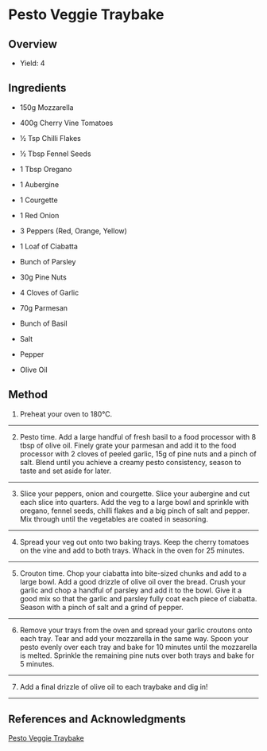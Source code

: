 # Pesto Veggie Traybake

## Overview

- Yield: 4

## Ingredients

- 150g Mozzarella

- 400g Cherry Vine Tomatoes

- ½ Tsp Chilli Flakes

- ½ Tbsp Fennel Seeds

- 1 Tbsp Oregano

- 1 Aubergine

- 1 Courgette

- 1 Red Onion

- 3 Peppers (Red, Orange, Yellow)

- 1 Loaf of Ciabatta

- Bunch of Parsley

- 30g Pine Nuts

- 4 Cloves of Garlic

- 70g Parmesan

- Bunch of Basil

- Salt

- Pepper

- Olive Oil

## Method

1. Preheat your oven to 180°C.
---

2. Pesto time. Add a large handful of fresh basil to a food processor with 8 tbsp of olive oil. Finely grate your parmesan and add it to the food processor with 2 cloves of peeled garlic, 15g of pine nuts and a pinch of salt. Blend until you achieve a creamy pesto consistency, season to taste and set aside for later.
---

3. Slice your peppers, onion and courgette. Slice your aubergine and cut each slice into quarters. Add the veg to a large bowl and sprinkle with oregano, fennel seeds, chilli flakes and a big pinch of salt and pepper. Mix through until the vegetables are coated in seasoning.
---

4. Spread your veg out onto two baking trays. Keep the cherry tomatoes on the vine and add to both trays. Whack in the oven for 25 minutes.
---

5. Crouton time. Chop your ciabatta into bite-sized chunks and add to a large bowl. Add a good drizzle of olive oil over the bread. Crush your garlic and chop a handful of parsley and add it to the bowl. Give it a good mix so that the garlic and parsley fully coat each piece of ciabatta. Season with a pinch of salt and a grind of pepper.
---

6. Remove your trays from the oven and spread your garlic croutons onto each tray. Tear and add your mozzarella in the same way. Spoon your pesto evenly over each tray and bake for 10 minutes until the mozzarella is melted. Sprinkle the remaining pine nuts over both trays and bake for 5 minutes.
---

7. Add a final drizzle of olive oil to each traybake and dig in!
---

## References and Acknowledgments

[Pesto Veggie Traybake](http://www.mobkitchen.co.uk/recipes/pesto-veggie-traybake)
